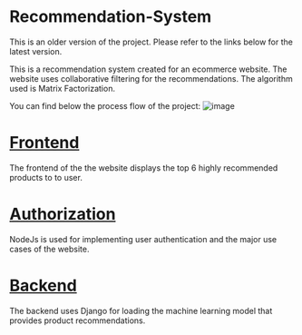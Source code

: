 # Recommendation-System

This is an older version of the project. Please refer to the links below for the latest version.

This is a recommendation system created for an ecommerce website. The website uses collaborative filtering for the recommendations. The algorithm used is Matrix Factorization. 

You can find below the process flow of the project:
![image](https://user-images.githubusercontent.com/86973280/212533184-38303642-e596-47a8-a868-88311fdbf055.png)




# [Frontend](https://github.com/shakti-prog/hackerxfront) 
The frontend of the the website displays the top 6 highly recommended products to to user.

# [Authorization](https://github.com/shakti-prog/hackerxauth)
NodeJs is used for implementing user authentication and the major use cases of the website.

# [Backend](https://github.com/shakti-prog/django_back)
The backend uses Django for loading the machine learning model that provides product recommendations.


